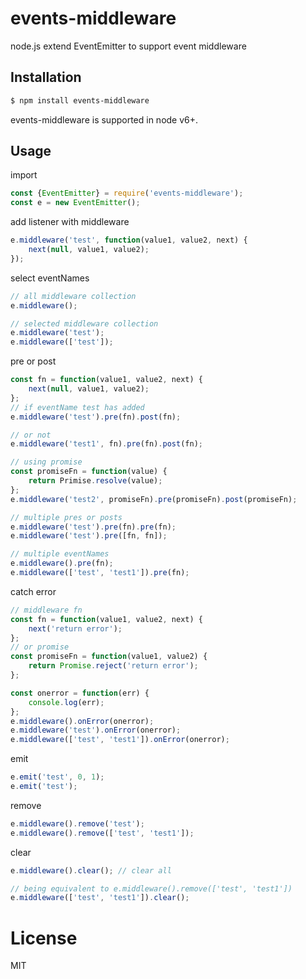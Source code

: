 # events-middleware
node.js extend EventEmitter to support event middleware

## Installation

```bash
$ npm install events-middleware
```
events-middleware is supported in node v6+.

## Usage

import

```js
const {EventEmitter} = require('events-middleware');
const e = new EventEmitter();
```

add listener with middleware

```js
e.middleware('test', function(value1, value2, next) {
    next(null, value1, value2);
});
```

select eventNames

```js
// all middleware collection
e.middleware();

// selected middleware collection
e.middleware('test');
e.middleware(['test']);
```

pre or post

```js
const fn = function(value1, value2, next) {
    next(null, value1, value2);
};
// if eventName test has added
e.middleware('test').pre(fn).post(fn);

// or not
e.middleware('test1', fn).pre(fn).post(fn);

// using promise
const promiseFn = function(value) {
    return Primise.resolve(value);
}; 
e.middleware('test2', promiseFn).pre(promiseFn).post(promiseFn);

// multiple pres or posts
e.middleware('test').pre(fn).pre(fn);
e.middleware('test').pre([fn, fn]);

// multiple eventNames
e.middleware().pre(fn);
e.middleware(['test', 'test1']).pre(fn);
```

catch error

```js
// middleware fn
const fn = function(value1, value2, next) {
    next('return error');
};
// or promise
const promiseFn = function(value1, value2) {
    return Promise.reject('return error');
};

const onerror = function(err) {
    console.log(err);
};
e.middleware().onError(onerror);
e.middleware('test').onError(onerror);
e.middleware(['test', 'test1']).onError(onerror);
```

emit

```js
e.emit('test', 0, 1);
e.emit('test');
```

remove

```js
e.middleware().remove('test');
e.middleware().remove(['test', 'test1']);
```

clear

```js
e.middleware().clear(); // clear all

// being equivalent to e.middleware().remove(['test', 'test1'])
e.middleware(['test', 'test1']).clear();
```

# License

  MIT
